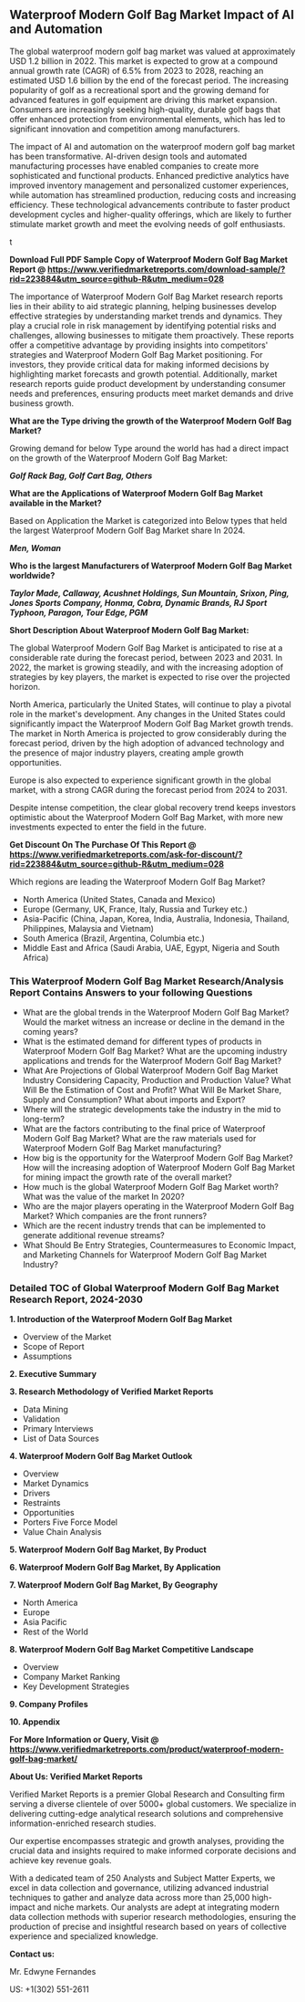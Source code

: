 <h2>Waterproof Modern Golf Bag Market Impact of AI and Automation</h2><p>The global waterproof modern golf bag market was valued at approximately USD 1.2 billion in 2022. This market is expected to grow at a compound annual growth rate (CAGR) of 6.5% from 2023 to 2028, reaching an estimated USD 1.6 billion by the end of the forecast period. The increasing popularity of golf as a recreational sport and the growing demand for advanced features in golf equipment are driving this market expansion. Consumers are increasingly seeking high-quality, durable golf bags that offer enhanced protection from environmental elements, which has led to significant innovation and competition among manufacturers.</p><p>The impact of AI and automation on the waterproof modern golf bag market has been transformative. AI-driven design tools and automated manufacturing processes have enabled companies to create more sophisticated and functional products. Enhanced predictive analytics have improved inventory management and personalized customer experiences, while automation has streamlined production, reducing costs and increasing efficiency. These technological advancements contribute to faster product development cycles and higher-quality offerings, which are likely to further stimulate market growth and meet the evolving needs of golf enthusiasts.</p>t</p><p id="" class=""><strong>Download Full PDF Sample Copy of Waterproof Modern Golf Bag Market Report @ <a href="https://www.verifiedmarketreports.com/download-sample/?rid=223884&utm_source=github-R&utm_medium=028" target="_blank">https://www.verifiedmarketreports.com/download-sample/?rid=223884&utm_source=github-R&utm_medium=028</a></strong></p><p>The importance of&nbsp;Waterproof Modern Golf Bag Market research reports lies in their ability to aid strategic planning, helping businesses develop effective strategies by understanding market trends and dynamics. They play a crucial role in risk management by identifying potential risks and challenges, allowing businesses to mitigate them proactively. These reports offer a competitive advantage by providing insights into competitors' strategies and Waterproof Modern Golf Bag Market positioning. For investors, they provide critical data for making informed decisions by highlighting market forecasts and growth potential. Additionally, market research reports guide product development by understanding consumer needs and preferences, ensuring products meet market demands and drive business growth.</p><p><strong>What are the&nbsp;Type driving the growth of the Waterproof Modern Golf Bag Market?</strong></p><p id="" class="">Growing demand for below Type around the world has had a direct impact on the growth of the Waterproof Modern Golf Bag Market:</p><em><strong>Golf Rack Bag, Golf Cart Bag, Others</strong></em></p><strong>What are the&nbsp;Applications&nbsp;of Waterproof Modern Golf Bag Market available in the Market?</strong></p><p id="" class="">Based on Application the Market is categorized into Below types that held the largest Waterproof Modern Golf Bag Market share In 2024.</p><em><strong>Men, Woman</strong></em></p><strong>Who is the largest Manufacturers of Waterproof Modern Golf Bag Market worldwide?</strong></p><p><em><strong>Taylor Made, Callaway, Acushnet Holdings, Sun Mountain, Srixon, Ping, Jones Sports Company, Honma, Cobra, Dynamic Brands, RJ Sport Typhoon, Paragon, Tour Edge, PGM</strong></em></p><p id="" class=""><strong>Short Description About Waterproof Modern Golf Bag Market:</strong></p><p>The global Waterproof Modern Golf Bag Market is anticipated to rise at a considerable rate during the forecast period, between 2023 and 2031. In 2022, the market is growing steadily, and with the increasing adoption of strategies by key players, the market is expected to rise over the projected horizon.</p><p>North America, particularly the United States, will continue to play a pivotal role in the market's development. Any changes in the United States could significantly impact the Waterproof Modern Golf Bag Market growth trends. The market in North America is projected to grow considerably during the forecast period, driven by the high adoption of advanced technology and the presence of major industry players, creating ample growth opportunities.</p><p>Europe is also expected to experience significant growth in the global market, with a strong CAGR during the forecast period from 2024 to 2031.</p><p>Despite intense competition, the clear global recovery trend keeps investors optimistic about the Waterproof Modern Golf Bag Market, with more new investments expected to enter the field in the future.</p><p id="" class=""><strong>Get Discount On The Purchase Of This Report @ <a href="https://www.verifiedmarketreports.com/ask-for-discount/?rid=223884&utm_source=github-R&utm_medium=028" target="_blank">https://www.verifiedmarketreports.com/ask-for-discount/?rid=223884&utm_source=github-R&utm_medium=028</a></strong></p>Which regions are leading the Waterproof Modern Golf Bag Market?</p><ul><li>North America (United States, Canada and Mexico)</li><li>Europe (Germany, UK, France, Italy, Russia and Turkey etc.)</li><li>Asia-Pacific (China, Japan, Korea, India, Australia, Indonesia, Thailand, Philippines, Malaysia and Vietnam)</li><li>South America (Brazil, Argentina, Columbia etc.)</li><li>Middle East and Africa (Saudi Arabia, UAE, Egypt, Nigeria and South Africa)</li></ul><h3 id="" class="">This Waterproof Modern Golf Bag Market Research/Analysis Report Contains Answers to your following Questions</h3><ul><li>What are the global trends in the Waterproof Modern Golf Bag Market? Would the market witness an increase or decline in the demand in the coming years?</li><li>What is the estimated demand for different types of products in Waterproof Modern Golf Bag Market? What are the upcoming industry applications and trends for the Waterproof Modern Golf Bag Market?</li><li>What Are Projections of Global Waterproof Modern Golf Bag Market Industry Considering Capacity, Production and Production Value? What Will Be the Estimation of Cost and Profit? What Will Be Market Share, Supply and Consumption? What about imports and Export?</li><li>Where will the strategic developments take the industry in the mid to long-term?</li><li>What are the factors contributing to the final price of Waterproof Modern Golf Bag Market? What are the raw materials used for Waterproof Modern Golf Bag Market manufacturing?</li><li>How big is the opportunity for the Waterproof Modern Golf Bag Market? How will the increasing adoption of Waterproof Modern Golf Bag Market for mining impact the growth rate of the overall market?</li><li>How much is the global Waterproof Modern Golf Bag Market worth? What was the value of the market In 2020?</li><li>Who are the major players operating in the Waterproof Modern Golf Bag Market? Which companies are the front runners?</li><li>Which are the recent industry trends that can be implemented to generate additional revenue streams?</li><li>What Should Be Entry Strategies, Countermeasures to Economic Impact, and Marketing Channels for Waterproof Modern Golf Bag Market Industry?</li></ul><h3 id="" class="">Detailed TOC of Global Waterproof Modern Golf Bag Market Research Report, 2024-2030</h3><p id="" class=""><strong>1. Introduction of the Waterproof Modern Golf Bag Market</strong></p><ul><li>Overview of the Market</li><li>Scope of Report</li><li>Assumptions</li></ul><p id="" class=""><strong>2. Executive Summary</strong></p><p id="" class=""><strong>3. Research Methodology of Verified Market Reports</strong></p><ul><li>Data Mining</li><li>Validation</li><li>Primary Interviews</li><li>List of Data Sources</li></ul><p id="" class=""><strong>4. Waterproof Modern Golf Bag Market Outlook</strong></p><ul><li>Overview</li><li>Market Dynamics</li><li>Drivers</li><li>Restraints</li><li>Opportunities</li><li>Porters Five Force Model</li><li>Value Chain Analysis</li></ul><p id="" class=""><strong>5. Waterproof Modern Golf Bag Market, By Product</strong></p><p id="" class=""><strong>6. Waterproof Modern Golf Bag Market, By Application</strong></p><p id="" class=""><strong>7. Waterproof Modern Golf Bag Market, By Geography</strong></p><ul><li>North America</li><li>Europe</li><li>Asia Pacific</li><li>Rest of the World</li></ul><p id="" class=""><strong>8. Waterproof Modern Golf Bag Market Competitive Landscape</strong></p><ul><li>Overview</li><li>Company Market Ranking</li><li>Key Development Strategies</li></ul><p id="" class=""><strong>9. Company Profiles</strong></p><p id="" class=""><strong>10. Appendix</strong></p><p id="" class=""><strong>For More Information or Query, Visit @ <a href="https://www.verifiedmarketreports.com/product/waterproof-modern-golf-bag-market/" target="_blank">https://www.verifiedmarketreports.com/product/waterproof-modern-golf-bag-market/</a></strong></p><p id="" class=""><strong>About Us: Verified Market Reports</strong></p><p id="" class="">Verified Market Reports is a premier Global Research and Consulting firm serving a diverse clientele of over 5000+ global customers. We specialize in delivering cutting-edge analytical research solutions and comprehensive information-enriched research studies.</p><p id="" class="">Our expertise encompasses strategic and growth analyses, providing the crucial data and insights required to make informed corporate decisions and achieve key revenue goals.</p><p id="" class="">With a dedicated team of 250 Analysts and Subject Matter Experts, we excel in data collection and governance, utilizing advanced industrial techniques to gather and analyze data across more than 25,000 high-impact and niche markets. Our analysts are adept at integrating modern data collection methods with superior research methodologies, ensuring the production of precise and insightful research based on years of collective experience and specialized knowledge.</p><p id="" class=""><strong>Contact us:</strong></p><p id="" class="">Mr. Edwyne Fernandes</p><p id="" class="">US: +1(302) 551-2611</p>